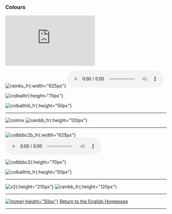 ### Colours

<iframe width="280" height="158" src="https://www.youtube.com/embed/y7nE4ADGaOc" frameborder="0" allow="accelerometer; autoplay; encrypted-media; gyroscope; picture-in-picture" allowfullscreen></iframe>  

![rainbs_fr](https://1blockatatime.github.io/English/images/rainbs_fr.png){:width="625px"}
<audio src="https://1blockatatime.github.io/English/audio/V1s2.m4a" controls preload></audio>  

![colballtr](https://1blockatatime.github.io/English/images/colballtr.png){:height="70px"}  

![colballtrb_fr](https://1blockatatime.github.io/English/images/colballtrb_fr.png){:height="50px"}  

***

![colmix](https://1blockatatime.github.io/English/images/colmix.png) ![rainbb_fr](https://1blockatatime.github.io/English/images/rainbb_fr.png){:height="120px"}

***  

![colbbbc2b_fr](https://1blockatatime.github.io/English/images/colbbbc2b_fr.png){:width="625px"}
<audio src="audio/y2_v2.mp3" controls preload></audio>  

![colbbbc2](https://1blockatatime.github.io/English/images/colbbbc2.png){:height="70px"}  

![colballtrb_fr](https://1blockatatime.github.io/English/images/colballtrb_fr.png){:height="50px"}  

***  

![v2](https://1blockatatime.github.io/English/images/v2.png){:height="210px"} ![rainbb_fr](https://1blockatatime.github.io/English/images/rainbb_fr.png){:height="120px"}  

***
[![home](https://1blockatatime.github.io/English/images/home.png){:height="50px"}](https://english-homework.github.io/EnglishForKidsByPascale) [Return to the English Homepage](https://english-homework.github.io/EnglishForKidsByPascale)

***
